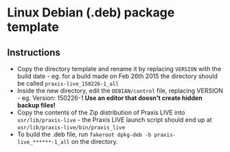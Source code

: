 # Linux Debian (.deb) package template

## Instructions

* Copy the directory template and rename it by replacing `VERSION` with the build date - eg. for a build made on Feb 26th 2015 the directory should be called `praxis-live_150226-1_all`
* Inside the new directory, edit the `DEBIAN/control` file, replacing VERSION - eg. Version: 150226-1 **Use an editor that doesn't create hidden backup files!**
* Copy the contents of the Zip distribution of Praxis LIVE into `usr/lib/praxis-live` - the Praxis LIVE launch script should end up at `usr/lib/praxis-live/bin/praxis_live`
* To build the .deb file, run `fakeroot dpkg-deb -b praxis-live_******-1_all` on the directory.

